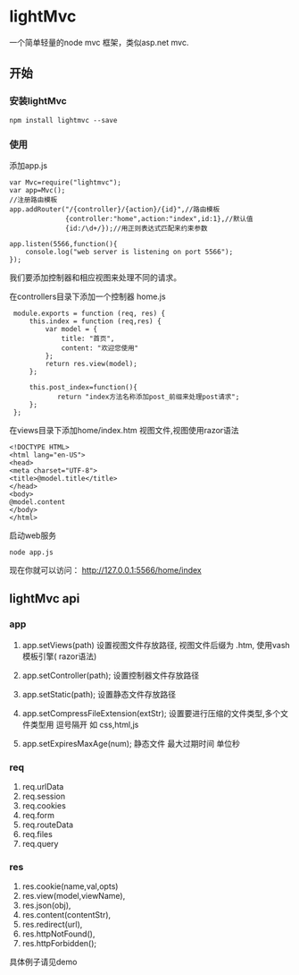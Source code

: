 # lightMvc
一个简单轻量的node mvc 框架，类似asp.net mvc.
## 开始
### 安装lightMvc
```
npm install lightmvc --save
```
### 使用

添加app.js 
```
var Mvc=require("lightmvc");
var app=Mvc();
//注册路由模板
app.addRouter("/{controller}/{action}/{id}",//路由模板
              {controller:"home",action:"index",id:1},//默认值
			  {id:/\d+/});//用正则表达式匹配来约束参数
			  
app.listen(5566,function(){
	console.log("web server is listening on port 5566");
});
```

我们要添加控制器和相应视图来处理不同的请求。

在controllers目录下添加一个控制器 home.js
```
 module.exports = function (req, res) {
     this.index = function (req,res) {
         var model = {
             title: "首页",
             content: "欢迎您使用"
         };
         return res.view(model);
     };
	 
	 this.post_index=function(){
			return "index方法名称添加post_前缀来处理post请求";
	 };
 };
```


在views目录下添加home/index.htm 视图文件,视图使用razor语法
```
<!DOCTYPE HTML>
<html lang="en-US">
<head>
<meta charset="UTF-8">
<title>@model.title</title>
</head>
<body>
@model.content
</body>
</html>
```
启动web服务
```
node app.js
```
现在你就可以访问： http://127.0.0.1:5566/home/index

## lightMvc api

### app
1. app.setViews(path)
设置视图文件存放路径, 视图文件后缀为 .htm, 使用vash模板引擎( razor语法)

2. app.setController(path);
设置控制器文件存放路径

3. app.setStatic(path);
设置静态文件存放路径

4. app.setCompressFileExtension(extStr);
设置要进行压缩的文件类型,多个文件类型用 逗号隔开 如 css,html,js

5. app.setExpiresMaxAge(num);
静态文件 最大过期时间 单位秒

### req
1. req.urlData
2. req.session
3. req.cookies
4. req.form
5. req.routeData
6. req.files
7. req.query

### res
1. res.cookie(name,val,opts)
2. res.view(model,viewName),
3. res.json(obj),
4. res.content(contentStr),
5. res.redirect(url),
6. res.httpNotFound(),
7. res.httpForbidden();

具体例子请见demo
